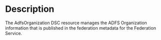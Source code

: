 # Description

The AdfsOrganization DSC resource manages the ADFS Organization information that is published in
the federation metadata for the Federation Service.
